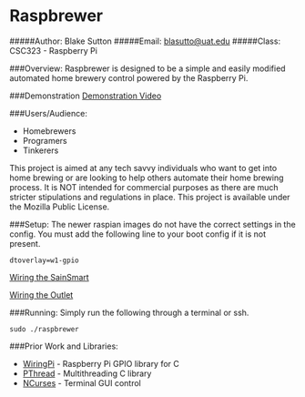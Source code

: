 # Raspbrewer
#####Author: Blake Sutton
#####Email:  blasutto@uat.edu
#####Class: CSC323 - Raspberry Pi

###Overview:
Raspbrewer is designed to be a simple and easily modified automated home brewery control powered by the Raspberry Pi.

###Demonstration
[Demonstration Video](https://youtu.be/usqvsCGNW-Y)

###Users/Audience:
 * Homebrewers
 * Programers
 * Tinkerers

This project is aimed at any tech savvy individuals who want to get into home brewing or are looking to help others automate their home brewing process. It is NOT intended for commercial purposes as there are much stricter stipulations and regulations in place. This project is available under the Mozilla Public License.

###Setup:
The newer raspian images do not have the correct settings in the config. You must add the following line to your boot config if it is not present.
```shell
dtoverlay=w1-gpio
```

[Wiring the SainSmart](http://theswivelchair.net/2015/03/powering-relays-relay-input/)

[Wiring the Outlet](http://theswivelchair.net/2015/03/powering-relays-relay-output/)

###Running:
Simply run the following through a terminal or ssh.
```shell
sudo ./raspbrewer
```

###Prior Work and Libraries:
 * [WiringPi](http://wiringpi.com) - Raspberry Pi GPIO library for C
 * [PThread](https://www.sourceware.org/pthreads-win32/manual/) - Multithreading C library
 * [NCurses](http://www.gnu.org/software/ncurses/ncurses.html) - Terminal GUI control
